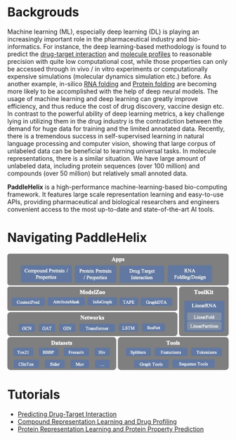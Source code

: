 # Backgrouds

Machine learning (ML), especially deep learning (DL) is playing an increasingly important role in the pharmaceutical industry and bio-informatics. For instance, the deep learning-based methodology is found to predict the [drug-target interaction](https://www.researchgate.net/publication/334088358_GraphDTA_prediction_of_drug-target_binding_affinity_using_graph_convolutional_networks) and [molecule profiles](https://pubmed.ncbi.nlm.nih.gov/30165565/) to reasonable precision with quite low computational cost, while those properties can only be accessed through in vivo / in vitro experiments or computationally expensive simulations (molecular dynamics simulation etc.) before. As another example, in-silico [RNA folding](https://www.researchgate.net/publication/344954534_LinearFold_Linear-Time_Prediction_of_RNA_Secondary_Structures) and [Protein folding](https://www.researchgate.net/publication/338619491_Improved_protein_structure_prediction_using_potentials_from_deep_learning) are becoming more likely to be accomplished with the help of deep neural models. The usage of machine learning and deep learning can greatly improve efficiency, and thus reduce the cost of drug discovery, vaccine design etc. In contrast to the powerful ability of deep learning metrics, a key challenge lying in utilizing them in the drug industry is the contradiction between the demand for huge data for training and the limited annotated data. Recently, there is a tremendous success in self-supervised learning in natural language processing and computer vision, showing that large corpus of unlabeled data can be beneficial to learning universal tasks. In molecule representations, there is a similar situation. We have large amount of unlabeled data, including protein sequences (over 100 million) and compounds (over 50 million) but relatively small annoted data.

**PaddleHelix** is a high-performance machine-learning-based bio-computing framework. It features large scale representation learning and easy-to-use APIs, providing pharmaceutical and biological researchers and engineers convenient access to the most up-to-date and state-of-the-art AI tools.

# Navigating PaddleHelix
<p align="center">
<img src=".github/PaddleHelix_Structure.jpg" align="middle"
</p>

# Tutorials
* [Predicting Drug-Target Interaction](drug_target_interaction_tutorial.ipynb)
* [Compound Representation Learning and Drug Profiling](compound_property_prediction_tutorial.ipynb)
* [Protein Representation Learning and Protein Property Prediction](protein_pretrain_and_property_prediction_tutorial.ipynb)


